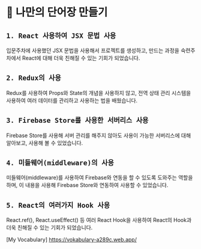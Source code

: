 # 📕 나만의 단어장 만들기

## `1. React 사용하여 JSX 문법 사용`
입문주차에 사용했던 JSX 문법을 사용해서 프로젝트를 생성하고, 만드는 과정을 숙련주차에서 React에 대해 더욱 친해질 수 있는 기회가 되었습니다.

## `2. Redux의 사용`
Redux를 사용하여 Props와 State의 개념을 사용하지 않고, 전역 상태 관리 시스템을 사용하여 여러 데이터를 관리하고 사용하는 법을 배웠습니다.

## `3. Firebase Store를 사용한 서버리스 사용`
Firebase Store를 사용해 서버 관리를 해주지 않아도 사용이 가능한 서버리스에 대해 알아보고, 사용해 볼 수 있었습니다.

## `4. 미들웨어(middleware)의 사용`
미들웨어(middleware)를 사용하여 Firebase와 연동을 할 수 있도록 도와주는 역할을 하며, 이 내용을 사용해 Firebase Store와 연동하여 사용할 수 있었습니다.

## `5. React의 여러가지 Hook 사용`
React.ref(), React.useEffect() 등 여러 React Hook을 사용하여 React의 Hook과 더욱 친해질 수 있는 기회가 되었습니다. 

[My Vocabulary] https://vokabulary-a289c.web.app/